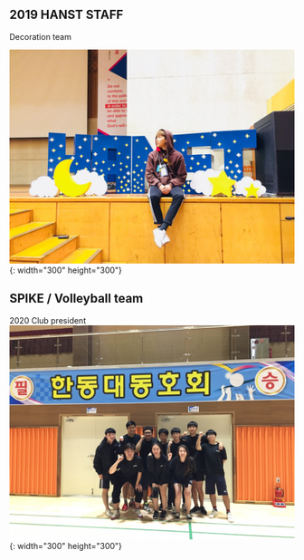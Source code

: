 2019 HANST STAFF 
-----------------------------
Decoration team

![selfie](/KakaoTalk_20200324_142803711.jpg){: width="300" height="300"}

SPIKE / Volleyball team
------------------------------
2020 Club president
![selfie](/KakaoTalk_20200318_003955998.jpg){: width="300" height="300"}
